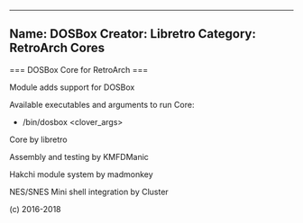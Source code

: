 -----------------------
Name: DOSBox 
Creator: Libretro
Category: RetroArch Cores
-----------------------
=== DOSBox Core for RetroArch ===

Module adds support for DOSBox

Available executables and arguments to run Core:
- /bin/dosbox <rom> <clover_args>

Core by libretro

Assembly and testing by KMFDManic

Hakchi module system by madmonkey

NES/SNES Mini shell integration by Cluster

(c) 2016-2018
